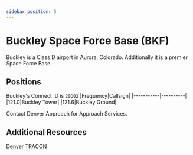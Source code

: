 ```yaml
---
sidebar_position: 5
---
```


# Buckley Space Force Base (BKF)
Buckley is a Class D airport in Aurora, Colorado. Additionally it is a premier Space Force Base.

## Positions
Buckley's Connect ID is ```20D02```
|Frequency|Callsign|
|-----------|----------|
|121.0|Buckley Tower|
|121.6|Buckley Ground|

Contact Denver Approach for Approach Services.

## Additional Resources
[Denver TRACON](docs/sops/tracon/dentracon.md)